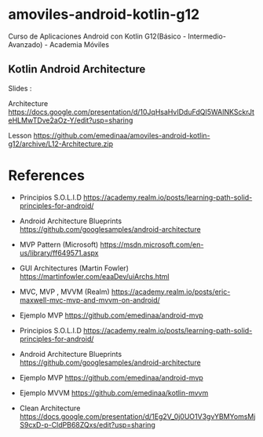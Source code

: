 # amoviles-android-kotlin-g12
Curso de Aplicaciones Android con Kotlin G12(Básico - Intermedio- Avanzado) - Academia Móviles 


## Kotlin Android Architecture

Slides :

Architecture https://docs.google.com/presentation/d/10JqHsaHvIDduFdQI5WAINKSckrJteHLMwTDve2aOz-Y/edit?usp=sharing

Lesson https://github.com/emedinaa/amoviles-android-kotlin-g12/archive/L12-Architecture.zip


# References

 - Principios S.O.L.I.D https://academy.realm.io/posts/learning-path-solid-principles-for-android/

 - Android Architecture Blueprints https://github.com/googlesamples/android-architecture

 - MVP Pattern (Microsoft) https://msdn.microsoft.com/en-us/library/ff649571.aspx

 - GUI Architectures (Martin Fowler) https://martinfowler.com/eaaDev/uiArchs.html

 - MVC, MVP , MVVM (Realm) https://academy.realm.io/posts/eric-maxwell-mvc-mvp-and-mvvm-on-android/

 - Ejemplo MVP
 https://github.com/emedinaa/android-mvp
 

 - Principios S.O.L.I.D https://academy.realm.io/posts/learning-path-solid-principles-for-android/

 - Android Architecture Blueprints https://github.com/googlesamples/android-architecture

 - Ejemplo MVP https://github.com/emedinaa/android-mvp
 
 - Ejemplo MVVM https://github.com/emedinaa/kotlin-mvvm
 
 - Clean Architecture https://docs.google.com/presentation/d/1Eg2V_0j0UO1V3gvYBMYomsMjS9cxD-p-CldPB68ZQxs/edit?usp=sharing
 

